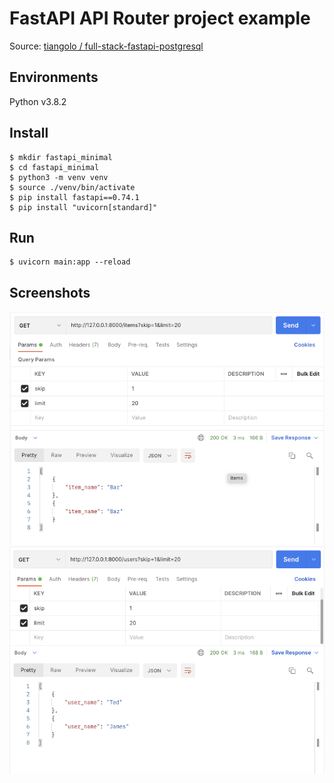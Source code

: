 # FastAPI API Router project example
Source: [tiangolo / full-stack-fastapi-postgresql](https://github.com/tiangolo/full-stack-fastapi-postgresql) 

## Environments
Python v3.8.2

## Install
```shell
$ mkdir fastapi_minimal
$ cd fastapi_minimal
$ python3 -m venv venv
$ source ./venv/bin/activate
$ pip install fastapi==0.74.1
$ pip install "uvicorn[standard]"
```

## Run
```shell
$ uvicorn main:app --reload
```

## Screenshots
![GET /items](screenshots/get_items.png)
![GET /users](screenshots/get_users.png)
